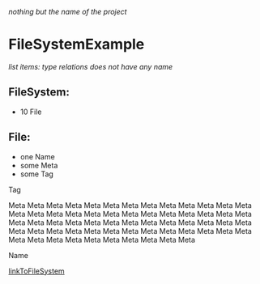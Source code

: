 _nothing but the name of the project_

# FileSystemExample

_list items: <quantyty> <Type>_
_type relations does not have any name_
## FileSystem:
 - 10 File

## File:
 - one Name
 - some Meta
 - some Tag


Tag

Meta
Meta
Meta
Meta
Meta
Meta
Meta
Meta
Meta
Meta
Meta
Meta
Meta
Meta
Meta
Meta
Meta
Meta
Meta
Meta
Meta
Meta
Meta
Meta
Meta
Meta
Meta
Meta
Meta
Meta
Meta
Meta
Meta
Meta
Meta
Meta
Meta
Meta
Meta
Meta
Meta
Meta
Meta
Meta
Meta
Meta
Meta
Meta
Meta
Meta
Meta
Meta
Meta
Meta
Meta
Meta
Meta
Meta
Meta
Meta
Meta
Meta

Name

[linkToFileSystem](#filesystem)